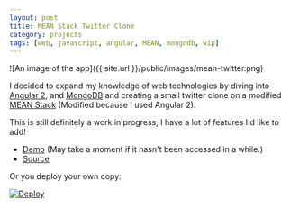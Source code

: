 ```yaml
---
layout: post
title: MEAN Stack Twitter Clone
category: projects
tags: [web, javascript, angular, MEAN, mongodb, wip]
---
```


![An image of the app]({{ site.url }}/public/images/mean-twitter.png)

I decided to expand my knowledge of web technologies by diving into [Angular 2](https://angular.io/), and [MongoDB](https://www.mongodb.com/) and creating a small twitter clone on a modified [MEAN Stack](https://en.wikipedia.org/wiki/MEAN_(software_bundle)) (Modified because I used Angular 2).

This is still definitely a work in progress, I have a lot of features I'd like to add!

* [Demo](https://mean-twitter.herokuapp.com) (May take a moment if it hasn't been accessed in a while.)
* [Source](https://github.com/konamacona/mean-twitter)

Or you deploy your own copy:

[![Deploy](https://www.herokucdn.com/deploy/button.svg)](https://dashboard.heroku.com/new?template=https://github.com/konamacona/mean-twitter)
